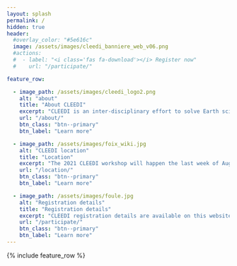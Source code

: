 ```yaml
---
layout: splash
permalink: /
hidden: true
header:
  #overlay_color: "#5e616c"
  image: /assets/images/cleedi_banniere_web_v06.png
  #actions:
  #  - label: "<i class='fas fa-download'></i> Register now"
  #    url: "/participate/"

feature_row:

  - image_path: /assets/images/cleedi_logo2.png
    alt: "about"
    title: "About CLEEDI"
    excerpt: "CLEEDI is an inter-disciplinary effort to solve Earth science problems"
    url: "/about/"
    btn_class: "btn--primary"
    btn_label: "Learn more"

  - image_path: /assets/images/foix_wiki.jpg
    alt: "CLEEDI location"
    title: "Location"
    excerpt: "The 2021 CLEEDI workshop will happen the last week of August in Foix, France"
    url: "/location/"
    btn_class: "btn--primary"
    btn_label: "Learn more"

  - image_path: /assets/images/foule.jpg
    alt: "Registration details"
    title: "Registration details"
    excerpt: "CLEEDI registration details are available on this website. Do not hesitate to contact us if more information is needed!"
    url: "/participate/"
    btn_class: "btn--primary"
    btn_label: "Learn more"      
---
```


{% include feature_row %}

